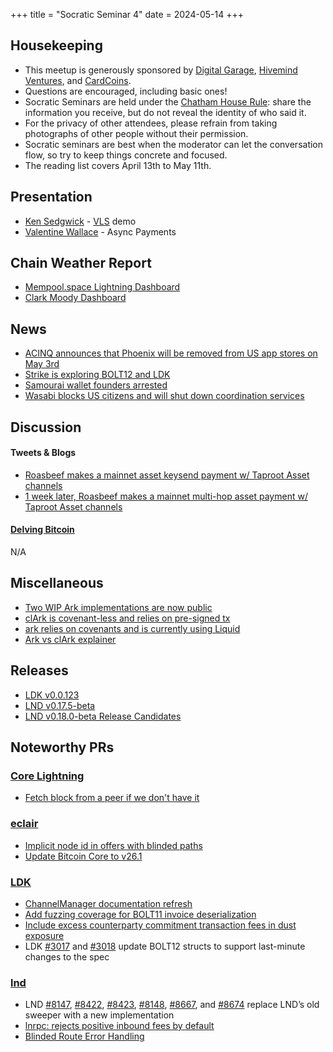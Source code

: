 +++
title = "Socratic Seminar 4"
date = 2024-05-14
+++

Housekeeping
------------

- This meetup is generously sponsored by [Digital Garage](https://dg717.com/), [Hivemind Ventures](https://hivemind.vc), and [CardCoins](https://cardcoins.co).
- Questions are encouraged, including basic ones!
- Socratic Seminars are held under the [Chatham House Rule](https://www.chathamhouse.org/about-us/chatham-house-rule): share the information you receive, but do not reveal the identity of who said it.
- For the privacy of other attendees, please refrain from taking photographs of other people without their permission.
- Socratic seminars are best when the moderator can let the conversation flow, so try to keep things concrete and focused.
- The reading list covers April 13th to May 11th.


Presentation
------------
 - [Ken Sedgwick](https://twitter.com/ksedgwic) - [VLS](https://vls.tech/) demo
 - [Valentine Wallace](https://twitter.com/vallywal) - Async Payments


Chain Weather Report
--------------------

- [Mempool.space Lightning Dashboard](https://mempool.space/lightning)
- [Clark Moody Dashboard](https://bitcoin.clarkmoody.com/dashboard/)


News
----

- [ACINQ announces that Phoenix will be removed from US app stores on May 3rd](https://twitter.com/PhoenixWallet/status/1783878658014249027)
- [Strike is exploring BOLT12 and LDK](https://github.com/LN-Zap/bolt12-playground)
- [Samourai wallet founders arrested](https://www.justice.gov/usao-sdny/pr/founders-and-ceo-cryptocurrency-mixing-service-arrested-and-charged-money-laundering)
- [Wasabi blocks US citizens and will shut down coordination services](https://blog.wasabiwallet.io/zksnacks-is-discontinuing-its-coinjoin-coordination-service-1st-of-june/)


Discussion
----------

#### Tweets & Blogs

- [Roasbeef makes a mainnet asset keysend payment w/ Taproot Asset channels](https://twitter.com/roasbeef/status/1786043468164337951)
- [1 week later, Roasbeef makes a mainnet multi-hop asset payment w/ Taproot Asset channels](https://twitter.com/roasbeef/status/1788624974728790471)

#### [Delving Bitcoin](https://delvingbitcoin.org/)

N/A


Miscellaneous
-------------

- [Two WIP Ark implementations are now public](https://github.com/ark-network)
 - [clArk is covenant-less and relies on pre-signed tx](https://github.com/ark-network/clArk)
 - [ark relies on covenants and is currently using Liquid](https://github.com/ark-network/ark)
 - [Ark vs clArk explainer](https://arkdev.info/docs/learn/clark)


Releases
--------

- [LDK v0.0.123](https://github.com/lightningdevkit/rust-lightning/releases/tag/v0.0.123)
- [LND v0.17.5-beta](https://github.com/lightningnetwork/lnd/releases/tag/v0.17.5-beta)
- [LND v0.18.0-beta Release Candidates](https://github.com/lightningnetwork/lnd/discussions/8709)


Noteworthy PRs
--------------

### [Core Lightning](https://github.com/ElementsProject/lightning)
- [Fetch block from a peer if we don't have it](https://github.com/ElementsProject/lightning/pull/7240)

### [eclair](https://github.com/ACINQ/eclair/)
- [Implicit node id in offers with blinded paths](https://github.com/ACINQ/eclair/pull/2852)
- [Update Bitcoin Core to v26.1](https://github.com/ACINQ/eclair/pull/2851)

### [LDK](https://github.com/lightningdevkit/rust-lightning)
- [ChannelManager documentation refresh](https://github.com/lightningdevkit/rust-lightning/pull/2704)
- [Add fuzzing coverage for BOLT11 invoice deserialization](https://github.com/lightningdevkit/rust-lightning/pull/3054)
- [Include excess counterparty commitment transaction fees in dust exposure](https://github.com/lightningdevkit/rust-lightning/pull/3045)
- LDK [#3017](https://github.com/lightningdevkit/rust-lightning/pull/3017) and [#3018](https://github.com/lightningdevkit/rust-lightning/pull/3018) update BOLT12 structs to support last-minute changes to the spec

### [lnd](https://github.com/lightningnetwork/lnd)
- LND [#8147](https://github.com/lightningnetwork/lnd/pull/8147), [#8422](https://github.com/lightningnetwork/lnd/pull/8422), [#8423](https://github.com/lightningnetwork/lnd/pull/8423), [#8148](https://github.com/lightningnetwork/lnd/pull/8148), [#8667](https://github.com/lightningnetwork/lnd/pull/8667), and [#8674](https://github.com/lightningnetwork/lnd/pull/8674) replace LND’s old sweeper with a new implementation
- [lnrpc: rejects positive inbound fees by default](https://github.com/lightningnetwork/lnd/pull/8627)
- [Blinded Route Error Handling](https://github.com/lightningnetwork/lnd/pull/8485)
